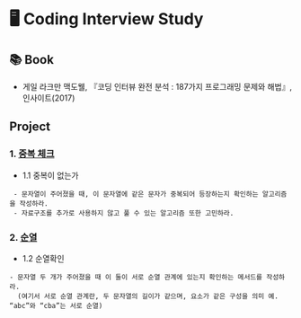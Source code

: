# 🖥 Coding Interview Study
## 📚  Book
- 게일 라크만 맥도웰, 『코딩 인터뷰 완전 분석 : 187가지 프로그래밍 문제와 해법』, 인사이트(2017)

## Project
### 1. [중복 체크](DuplicatedCheck/DuplicatedCheck/)
* 1.1 중복이 없는가
```
 - 문자열이 주어졌을 때, 이 문자열에 같은 문자가 중복되어 등장하는지 확인하는 알고리즘을 작성하라. 
 - 자료구조를 추가로 사용하지 않고 풀 수 있는 알고리즘 또한 고민하라.
```


### 2. [순열](Permutation/Permutation/)
* 1.2 순열확인
```
- 문자열 두 개가 주어졌을 때 이 둘이 서로 순열 관계에 있는지 확인하는 메서드를 작성하라.
  (여기서 서로 순열 관계란, 두 문자열의 길이가 같으며, 요소가 같은 구성을 의미 예. “abc”와 “cba”는 서로 순열)
```
